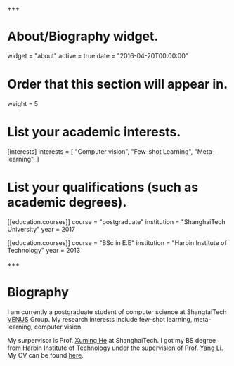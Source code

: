 +++
# About/Biography widget.
widget = "about"
active = true
date = "2016-04-20T00:00:00"

# Order that this section will appear in.
weight = 5

# List your academic interests.
[interests]
  interests = [
    "Computer vision",
    "Few-shot Learning",
    "Meta-learning",
  ]

# List your qualifications (such as academic degrees).
[[education.courses]]
  course = "postgraduate"
  institution = "ShanghaiTech University"
  year = 2017

[[education.courses]]
  course = "BSc in E.E"
  institution = "Harbin Institute of Technology"
  year = 2013
 
+++

# Biography


I am currently a postgraduate student of computer science at ShangtaiTech [VENUS](http://sist.shanghaitech.edu.cn/faculty/hexm/) Group. My research interests include few-shot learning, meta-learning, computer vision.

My surpervisor is Prof. [Xuming He](https://xmhe.bitbucket.io/) at ShanghaiTech. I got my BS degree from Harbin Institute of Technology under the supervision of Prof. [Yang Li](http://homepage.hit.edu.cn/pages/liyang). My CV can be found [here](https://www.rhyssiyan.com/cv_yan.pdf).
